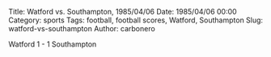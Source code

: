 Title: Watford vs. Southampton, 1985/04/06
Date: 1985/04/06 00:00
Category: sports
Tags: football, football scores, Watford, Southampton
Slug: watford-vs-southampton
Author: carbonero


Watford 1 - 1 Southampton
